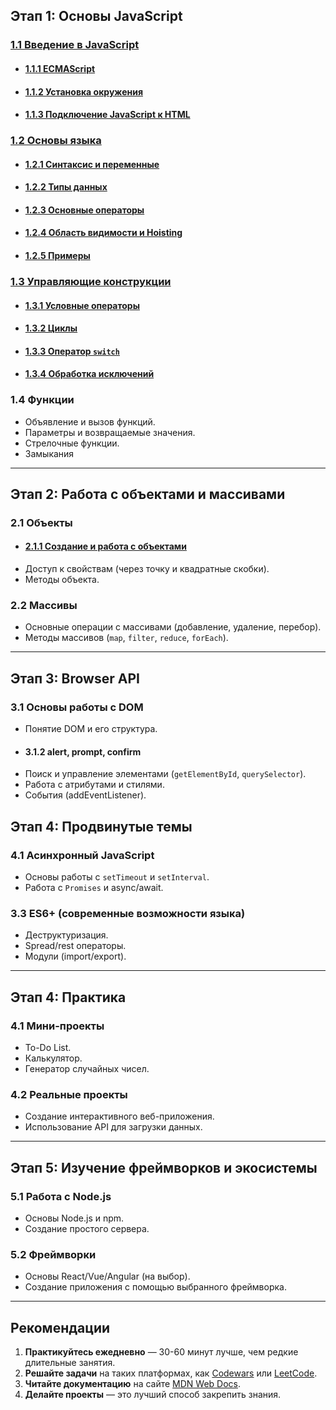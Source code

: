 ## Этап 1: Основы JavaScript

### [1.1 Введение в JavaScript](./1.1%20Введение%20в%20JavaScript.md)

-   #### [1.1.1 ECMAScript](./1.1.1%20ECMAScript.md)
-   #### [1.1.2 Установка окружения](./1.1.2%20Установка%20окружения.md)
-   #### [1.1.3 Подключение JavaScript к HTML](./1.1.3%20Подключение%20JavaScript%20к%20HTML.md)

### [1.2 Основы языка](./1.2%20Основы%20языка.md)

-   #### [1.2.1 Синтаксис и переменные](./1.2.1%20Синтаксис%20и%20переменные.md)
-   #### [1.2.2 Типы данных](./1.2.2%20Типы%20данных.md)
-   #### [1.2.3 Основные операторы](./1.2.3%20Основные%20операторы.md)
-   #### [1.2.4 Область видимости и Hoisting](./1.2.4%20Область%20видимости%20и%20Hoisting.md)
-   #### [1.2.5 Примеры](./1.2.5%20Примеры.md)

### [1.3 Управляющие конструкции](./1.3%20Управляющие%20конструкции.md)

-   #### [1.3.1 Условные операторы](./1.3.1%20Условные%20операторы.md)
-   #### [1.3.2 Циклы](./1.3.2%20Циклы.md)
-   #### [1.3.3 Оператор `switch`](./1.3.3%20Оператор%20switch.md)
-   #### [1.3.4 Обработка исключений](./1.3.4%20Обработка%20исключений.md)

### 1.4 Функции

-   Объявление и вызов функций.
-   Параметры и возвращаемые значения.
-   Стрелочные функции.
-   Замыкания

---

## Этап 2: Работа с объектами и массивами

### 2.1 Объекты

-   #### [2.1.1 Создание и работа с объектами](./2.1.1%20Создание%20и%20работа%20с%20объектами.md)
-   Доступ к свойствам (через точку и квадратные скобки).
-   Методы объекта.

### 2.2 Массивы

-   Основные операции с массивами (добавление, удаление, перебор).
-   Методы массивов (`map`, `filter`, `reduce`, `forEach`).

---

## Этап 3: Browser API

### 3.1 Основы работы с DOM

-   Понятие DOM и его структура.
-   #### 3.1.2 alert, prompt, confirm
-   Поиск и управление элементами (`getElementById`, `querySelector`).
-   Работа с атрибутами и стилями.
-   События (addEventListener).

## Этап 4: Продвинутые темы

### 4.1 Асинхронный JavaScript

-   Основы работы с `setTimeout` и `setInterval`.
-   Работа с `Promises` и async/await.

### 3.3 ES6+ (современные возможности языка)

-   Деструктуризация.
-   Spread/rest операторы.
-   Модули (import/export).

---

## Этап 4: Практика

### 4.1 Мини-проекты

-   To-Do List.
-   Калькулятор.
-   Генератор случайных чисел.

### 4.2 Реальные проекты

-   Создание интерактивного веб-приложения.
-   Использование API для загрузки данных.

---

## Этап 5: Изучение фреймворков и экосистемы

### 5.1 Работа с Node.js

-   Основы Node.js и npm.
-   Создание простого сервера.

### 5.2 Фреймворки

-   Основы React/Vue/Angular (на выбор).
-   Создание приложения с помощью выбранного фреймворка.

---

## Рекомендации

1. **Практикуйтесь ежедневно** — 30-60 минут лучше, чем редкие длительные занятия.
2. **Решайте задачи** на таких платформах, как [Codewars](https://www.codewars.com/) или [LeetCode](https://leetcode.com/).
3. **Читайте документацию** на сайте [MDN Web Docs](https://developer.mozilla.org/ru/).
4. **Делайте проекты** — это лучший способ закрепить знания.
